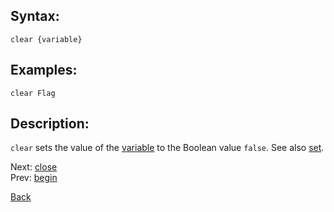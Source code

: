 ## Syntax:
`clear {variable}`

## Examples:
`clear Flag`

## Description:
`clear` sets the value of the [variable](variable.md) to the Boolean value `false`. See also [set](set.md).

Next: [close](close.md)  
Prev: [begin](begin.md)

[Back](../../README.md)
